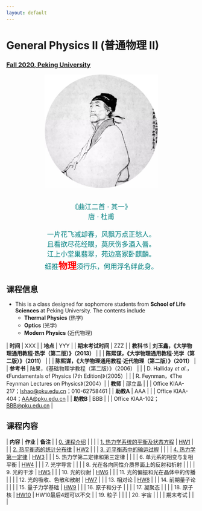 ```yaml
---
layout: default
---
```


<style>
table {
  font-family: arial, sans-serif;
  border-collapse: collapse;
  width: 100%;
}

td, th {
  border: 1px solid #dddddd;
  text-align: left;
  padding: 8px;
}

tr:nth-child(odd) {
  background-color: #dddddd;
}
</style>

# <b>General Physics II (普通物理 II)</b>

### <u>Fall 2020, Peking University</u>

<div style="display: flex; justify-content: center;">
<img src="dufu.jpeg" width="300" height="300">
</div>

<p align="center">
<font color="teal" size="4">
<br> 《曲江二首 · 其一》<br>
唐 · 杜甫 <br>
<br>
一片花飞减却春，风飘万点正愁人。 <br>
且看欲尽花经眼，莫厌伤多酒入唇。 <br>
江上小堂巢翡翠，苑边高冢卧麒麟。 <br>
细推<font color="red" size="5"><b>物理</b></font>须行乐，何用浮名绊此身。 <br>
</font>
</p>

## 课程信息

- This is a class designed for sophomore students from <b>School of Life
  Sciences</b> at Peking University. The contents include
  - **Thermal Physics** (热学)
  - **Optics** (光学)
  - **Modern Physics** (近代物理)

| **时间** | XXX |
| **地点** | YYY |
| **期末考试时间** | ZZZ |
| **教科书** | **刘玉鑫，《大学物理通用教程·热学（第二版）》（2013）** |
| | **陈熙谋，《大学物理通用教程·光学（第二版）》（2011）** |
| | **陈熙谋，《大学物理通用教程·近代物理（第二版）》（2011）** |
| **参考书** | 陆果，《基础物理学教程（第二版）》（2006） |
| | D. Halliday *et al.*，《Fundamentals of Physics (7th Edition)》（2005）|
| | R. Feynman，《The Feynman Lectures on Physics》（2004）|
| **教师** | 邵立晶 | 
| | Office KIAA-217；lshao@pku.edu.cn；010-62758461 | 
| **助教A** | AAA |
| | Office KIAA-404；AAA@pku.edu.cn |
| **助教B** | BBB |
| | Office KIAA-102；BBB@pku.edu.cn |

<p></p>

## 课程内容

| **内容** | **作业** | **备注** |
| [0. 课程介绍](https://disk.pku.edu.cn/link/29A5CA83DC99419D9A201D8494544D6D) | | |
| [1. 热力学系统的平衡及状态方程](https://disk.pku.edu.cn/link/29A5CA83DC99419D9A201D8494544D6D) | [HW1](https://disk.pku.edu.cn/link/29A5CA83DC99419D9A201D8494544D6D) | |
| [2. 热平衡态的统计分布律](https://disk.pku.edu.cn/link/29A5CA83DC99419D9A201D8494544D6D) | [HW2](https://disk.pku.edu.cn/link/29A5CA83DC99419D9A201D8494544D6D) | |
| [3. 近平衡态中的输运过程](https://disk.pku.edu.cn/link/29A5CA83DC99419D9A201D8494544D6D) | | |
| [4. 热力学第一定律](https://disk.pku.edu.cn/link/29A5CA83DC99419D9A201D8494544D6D) | [HW3](https://disk.pku.edu.cn/link/29A5CA83DC99419D9A201D8494544D6D) | |
| 5. 热力学第二定律和第三定律 | | |
| 6. 单元系的相变与复相平衡 | [HW4](https://disk.pku.edu.cn/link/29A5CA83DC99419D9A201D8494544D6D) | |
| 7. 光学导言 | | |
| 8. 光在各向同性介质界面上的反射和折射 | | |
| 9. 光的干涉 | [HW5](https://disk.pku.edu.cn/link/29A5CA83DC99419D9A201D8494544D6D) | |
| 10. 光的衍射 | [HW6](https://disk.pku.edu.cn/link/29A5CA83DC99419D9A201D8494544D6D) | |
| 11. 光的偏振和光在晶体中的传播 | | |
| 12. 光的吸收、色散和散射 | [HW7](https://disk.pku.edu.cn/link/29A5CA83DC99419D9A201D8494544D6D) | |
| 13. 相对论 | [HW8](https://disk.pku.edu.cn/link/29A5CA83DC99419D9A201D8494544D6D) | |
| 14. 前期量子论 | | |
| 15. 量子力学基础 | [HW9](https://disk.pku.edu.cn/link/29A5CA83DC99419D9A201D8494544D6D) | |
| 16. 原子和分子 | | |
| 17. 凝聚态 | | |
| 18. 原子核 | [HW10](https://disk.pku.edu.cn/link/29A5CA83DC99419D9A201D8494544D6D) | HW10最后4题可以不交 |
| 19. 粒子 |  | |
| 20. 宇宙 |  | |
| 期末考试 | | |




<script type="text/x-mathjax-config">
  MathJax.Hub.Config({
    tex2jax: {
      inlineMath: [ ['$','$'] ],
      processEscapes: true
    }
  });
</script>
<script type="text/javascript" src="https://cdn.mathjax.org/mathjax/latest/MathJax.js?config=TeX-AMS-MML_HTMLorMML">
</script>

